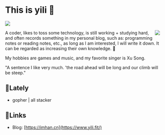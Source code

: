 # This is yili 👋

![](https://komarev.com/ghpvc/?username=qiuyuyin&color=dc143c)

<img align="right" src="https://github-readme-stats.vercel.app/api?username=qiuyuyin&show_icons=true"/>

A coder, likes to toss some technology, is still working + studying hard, and often records something in my personal blog, such as: programming notes or reading notes, etc., as long as I am interested, I will write it down. It can be regarded as increasing their own knowledge. 📖

My hobbies are games and music, and my favorite singer is Xu Song.

"A sentence I like very much. 'the road ahead will be long and our climb will be steep."


## 💭Lately

* gopher | all stacker  



## 🔗Links

* Blog: [https://imhan.cn](https://www.yili.fit/)
